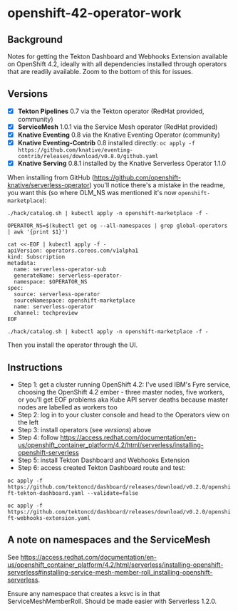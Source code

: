 # openshift-42-operator-work

## Background

Notes for getting the Tekton Dashboard and Webhooks Extension available on OpenShift 4.2, ideally with all dependencies installed through operators that are readily available. Zoom to the bottom of this for issues.

## Versions

- [x] **Tekton Pipelines** 0.7 via the Tekton operator (RedHat provided, community)
- [x] **ServiceMesh** 1.0.1 via the Service Mesh operator (RedHat provided)
- [x] **Knative Eventing** 0.8 via the Knative Eventing Operator (community)
- [x] **Knative Eventing-Contrib** 0.8 installed directly: 
`oc apply -f https://github.com/knative/eventing-contrib/releases/download/v0.8.0/github.yaml`
- [x] **Knative Serving** 0.8.1 installed by the Knative Serverless Operator 1.1.0

When installing from GitHub (https://github.com/openshift-knative/serverless-operator) you'll notice there's a mistake in the readme, you want this (so where OLM_NS was mentioned it's now `openshift-marketplace`):

`./hack/catalog.sh | kubectl apply -n openshift-marketplace -f -`

```
OPERATOR_NS=$(kubectl get og --all-namespaces | grep global-operators | awk '{print $1}')

cat <<-EOF | kubectl apply -f -
apiVersion: operators.coreos.com/v1alpha1
kind: Subscription
metadata:
  name: serverless-operator-sub
  generateName: serverless-operator-
  namespace: $OPERATOR_NS
spec:
  source: serverless-operator
  sourceNamespace: openshift-marketplace
  name: serverless-operator
  channel: techpreview
EOF

./hack/catalog.sh | kubectl apply -n openshift-marketplace -f -
```
Then you install the operator through the UI.

## Instructions

- Step 1: get a cluster running OpenShift 4.2: I've used IBM's Fyre service, choosing the OpenShift 4.2 ember - three master nodes, five workers, or you'll get EOF problems aka Kube API server deaths because master nodes are labelled as workers too
- Step 2: log in to your cluster console and head to the Operators view on the left
- Step 3: install operators (see *versions*) above
- Step 4: follow https://access.redhat.com/documentation/en-us/openshift_container_platform/4.2/html/serverless/installing-openshift-serverless
- Step 5: install Tekton Dashboard and Webhooks Extension
- Step 6: access created Tekton Dashboard route and test:

`oc apply -f https://github.com/tektoncd/dashboard/releases/download/v0.2.0/openshift-tekton-dashboard.yaml --validate=false`

`oc apply -f https://github.com/tektoncd/dashboard/releases/download/v0.2.0/openshift-webhooks-extension.yaml`

## A note on namespaces and the ServiceMesh

See https://access.redhat.com/documentation/en-us/openshift_container_platform/4.2/html/serverless/installing-openshift-serverless#installing-service-mesh-member-roll_installing-openshift-serverless.

Ensure any namespace that creates a ksvc is in that ServiceMeshMemberRoll. Should be made easier with Serverless 1.2.0.
